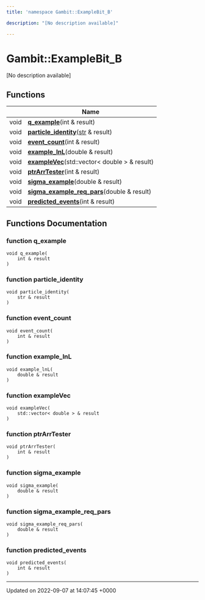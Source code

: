 ```yaml
---
title: 'namespace Gambit::ExampleBit_B'

description: "[No description available]"

---
```


# Gambit::ExampleBit_B

[No description available]

## Functions

|                | Name           |
| -------------- | -------------- |
| void | **[q_example](/documentation/code/namespaces/namespacegambit_1_1examplebit__b/#function-q-example)**(int & result) |
| void | **[particle_identity](/documentation/code/namespaces/namespacegambit_1_1examplebit__b/#function-particle-identity)**([str](/documentation/code/namespaces/namespacegambit/#typedef-str) & result) |
| void | **[event_count](/documentation/code/namespaces/namespacegambit_1_1examplebit__b/#function-event-count)**(int & result) |
| void | **[example_lnL](/documentation/code/namespaces/namespacegambit_1_1examplebit__b/#function-example-lnl)**(double & result) |
| void | **[exampleVec](/documentation/code/namespaces/namespacegambit_1_1examplebit__b/#function-examplevec)**(std::vector< double > & result) |
| void | **[ptrArrTester](/documentation/code/namespaces/namespacegambit_1_1examplebit__b/#function-ptrarrtester)**(int & result) |
| void | **[sigma_example](/documentation/code/namespaces/namespacegambit_1_1examplebit__b/#function-sigma-example)**(double & result) |
| void | **[sigma_example_req_pars](/documentation/code/namespaces/namespacegambit_1_1examplebit__b/#function-sigma-example-req-pars)**(double & result) |
| void | **[predicted_events](/documentation/code/namespaces/namespacegambit_1_1examplebit__b/#function-predicted-events)**(int & result) |


## Functions Documentation

### function q_example

```
void q_example(
    int & result
)
```


### function particle_identity

```
void particle_identity(
    str & result
)
```


### function event_count

```
void event_count(
    int & result
)
```


### function example_lnL

```
void example_lnL(
    double & result
)
```


### function exampleVec

```
void exampleVec(
    std::vector< double > & result
)
```


### function ptrArrTester

```
void ptrArrTester(
    int & result
)
```


### function sigma_example

```
void sigma_example(
    double & result
)
```


### function sigma_example_req_pars

```
void sigma_example_req_pars(
    double & result
)
```


### function predicted_events

```
void predicted_events(
    int & result
)
```






-------------------------------

Updated on 2022-09-07 at 14:07:45 +0000